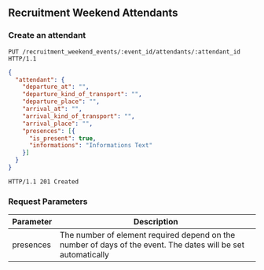 ## Recruitment Weekend Attendants
### Create an attendant

```http
PUT /recruitment_weekend_events/:event_id/attendants/:attendant_id HTTP/1.1
```

```json
{
  "attendant": {
    "departure_at": "",
    "departure_kind_of_transport": "",
    "departure_place": "",
    "arrival_at": "",
    "arrival_kind_of_transport": "",
    "arrival_place": "",
    "presences": [{
      "is_present": true,
      "informations": "Informations Text"
    }]
  }
}
```

```http
HTTP/1.1 201 Created
```

### Request Parameters

Parameter         | Description
------------------|---------------------------------
presences         | The number of element required depend on the number of days of the event. The dates will be set automatically
